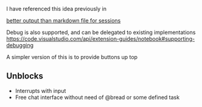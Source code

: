 I have referenced this idea previously in

[better output than markdown file for sessions](./use-cases-and-direction.md#define-the-task-in-a-single-file-or-notebook-instead-of-spreading-out-bread-comments)

Debug is also supported, and can be delegated to existing implementations https://code.visualstudio.com/api/extension-guides/notebook#supporting-debugging

A simpler version of this is to provide buttons up top

## Unblocks

- Interrupts with input
- Free chat interface without need of @bread or some defined task
